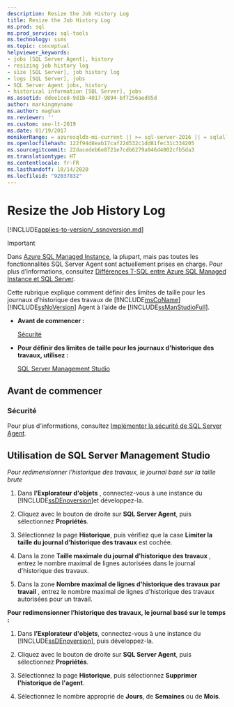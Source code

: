 ```yaml
---
description: Resize the Job History Log
title: Resize the Job History Log
ms.prod: sql
ms.prod_service: sql-tools
ms.technology: ssms
ms.topic: conceptual
helpviewer_keywords:
- jobs [SQL Server Agent], history
- resizing job history log
- size [SQL Server], job history log
- logs [SQL Server], jobs
- SQL Server Agent jobs, history
- historical information [SQL Server], jobs
ms.assetid: ddee1ce8-9d1b-4017-9894-bf7256aed95d
author: markingmyname
ms.author: maghan
ms.reviewer: ''
ms.custom: seo-lt-2019
ms.date: 01/19/2017
monikerRange: = azuresqldb-mi-current || >= sql-server-2016 || = sqlallproducts-allversions
ms.openlocfilehash: 122f94d8eab17caf22d532c1dd81fec31c334205
ms.sourcegitcommit: 22dacedeb6e8721e7cdb6279a946d4002cfb5da3
ms.translationtype: HT
ms.contentlocale: fr-FR
ms.lasthandoff: 10/14/2020
ms.locfileid: "92037832"
---
```

# <a name="resize-the-job-history-log"></a>Resize the Job History Log

[!INCLUDE[applies-to-version/_ssnoversion.md](../../includes/applies-to-version/sqlserver.md)]

> [!IMPORTANT]  
> Dans [Azure SQL Managed Instance](/azure/sql-database/sql-database-managed-instance), la plupart, mais pas toutes les fonctionnalités SQL Server Agent sont actuellement prises en charge. Pour plus d’informations, consultez [Différences T-SQL entre Azure SQL Managed Instance et SQL Server](/azure/sql-database/sql-database-managed-instance-transact-sql-information#sql-server-agent).

Cette rubrique explique comment définir des limites de taille pour les journaux d’historique des travaux de [!INCLUDE[msCoName](../../includes/msconame_md.md)] [!INCLUDE[ssNoVersion](../../includes/ssnoversion-md.md)] Agent à l’aide de [!INCLUDE[ssManStudioFull](../../includes/ssmanstudiofull-md.md)].

- **Avant de commencer :**  

    [Sécurité](#Security)  

- **Pour définir des limites de taille pour les journaux d'historique des travaux, utilisez :**  

    [SQL Server Management Studio](#SSMS)

## <a name="before-you-begin"></a><a name="BeforeYouBegin"></a>Avant de commencer  

### <a name="security"></a><a name="Security"></a>Sécurité

Pour plus d'informations, consultez [Implémenter la sécurité de SQL Server Agent](../../ssms/agent/implement-sql-server-agent-security.md).  

## <a name="using-sql-server-management-studio"></a><a name="SSMS"></a>Utilisation de SQL Server Management Studio

*Pour redimensionner l’historique des travaux, le journal basé sur la taille brute*

1. Dans **l’Explorateur d'objets** , connectez-vous à une instance du [!INCLUDE[ssDEnoversion](../../includes/ssdenoversion_md.md)]et développez-la.

2. Cliquez avec le bouton de droite sur **SQL Server Agent**, puis sélectionnez **Propriétés**.

3. Sélectionnez la page **Historique**, puis vérifiez que la case **Limiter la taille du journal d’historique des travaux** est cochée.

4. Dans la zone **Taille maximale du journal d'historique des travaux** , entrez le nombre maximal de lignes autorisées dans le journal d'historique des travaux.

5. Dans la zone **Nombre maximal de lignes d'historique des travaux par travail** , entrez le nombre maximal de lignes d'historique des travaux autorisées pour un travail.

**Pour redimensionner l’historique des travaux, le journal basé sur le temps :**

1. Dans **l’Explorateur d'objets**, connectez-vous à une instance du [!INCLUDE[ssDEnoversion](../../includes/ssdenoversion_md.md)], puis développez-la.  

2. Cliquez avec le bouton de droite sur **SQL Server Agent**, puis sélectionnez **Propriétés**.

3. Sélectionnez la page **Historique**, puis sélectionnez **Supprimer l'historique de l'agent**.

4. Sélectionnez le nombre approprié de **Jours**, de **Semaines** ou de **Mois**.